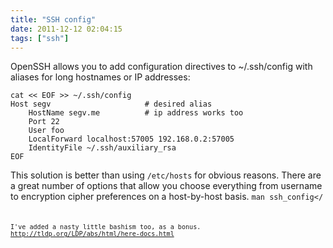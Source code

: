 ```yaml
---
title: "SSH config"
date: 2011-12-12 02:04:15
tags: ["ssh"]
---
```


OpenSSH allows you to add configuration directives to <span class="mono">~/.ssh/config</span> with aliases for long hostnames or IP addresses:  

```
cat << EOF >> ~/.ssh/config
Host segv                     # desired alias
    HostName segv.me          # ip address works too
    Port 22
    User foo
    LocalForward localhost:57005 192.168.0.2:57005
    IdentityFile ~/.ssh/auxiliary_rsa
EOF
```

This solution is better than using <code>/etc/hosts</code> for obvious reasons. There are a great number of options that allow you choose everything from username to encryption cipher preferences on a host-by-host basis.
<code>man ssh_config</<code>

I've added a nasty little bashism too, as a bonus.
<a href="http://tldp.org/LDP/abs/html/here-docs.html">http://tldp.org/LDP/abs/html/here-docs.html</a>
